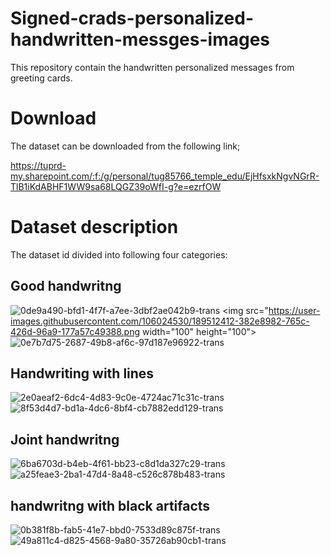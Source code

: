 # Signed-crads-personalized-handwritten-messges-images

This repository contain the handwritten personalized messages from greeting cards.

# Download
The dataset can be downloaded from the following link;

https://tuprd-my.sharepoint.com/:f:/g/personal/tug85766_temple_edu/EjHfsxkNgvNGrR-TlB1iKdABHF1WW9sa68LQGZ39oWfI-g?e=ezrfOW


# Dataset description
The dataset id divided into following four categories:
## Good handwritng
![0de9a490-bfd1-4f7f-a7ee-3dbf2ae042b9-trans]()
<img src="https://user-images.githubusercontent.com/106024530/189512412-382e8982-765c-426d-96a9-177a57c49388.png width="100" height="100">
![0e7b7d75-2687-49b8-af6c-97d187e96922-trans](https://user-images.githubusercontent.com/106024530/189512424-f280e4be-a835-43c8-875d-a231fc1de925.png)

## Handwriting with lines
![2e0aeaf2-6dc4-4d83-9c0e-4724ac71c31c-trans](https://user-images.githubusercontent.com/106024530/189512427-847d0723-c097-446e-84d5-40a45c4adc67.png)
![8f53d4d7-bd1a-4dc6-8bf4-cb7882edd129-trans](https://user-images.githubusercontent.com/106024530/189512431-4a4832d5-50e7-490e-9108-301ff3380f11.png)

## Joint handwritng
![6ba6703d-b4eb-4f61-bb23-c8d1da327c29-trans](https://user-images.githubusercontent.com/106024530/189512432-f8d11e93-f499-49e8-858d-65776771611f.png)
![a25feae3-2ba1-47d4-8a48-c526c878b483-trans](https://user-images.githubusercontent.com/106024530/189512434-6003cc49-00e1-42e4-b6f3-a2b5115b9816.png)

## handwritng with black artifacts

![0b381f8b-fab5-41e7-bbd0-7533d89c875f-trans](https://user-images.githubusercontent.com/106024530/189512438-3e213a72-3b93-4f50-8a4e-c53c0e494128.png)
![49a811c4-d825-4568-9a80-35726ab90cb1-trans](https://user-images.githubusercontent.com/106024530/189512441-947099ca-f397-4906-807b-c454165275c5.png)

